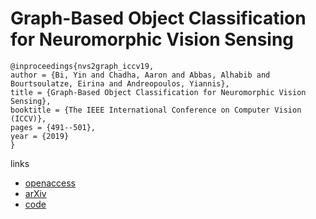 # Graph-Based Object Classification for Neuromorphic Vision Sensing

```
@inproceedings{nvs2graph_iccv19,
author = {Bi, Yin and Chadha, Aaron and Abbas, Alhabib and Bourtsoulatze, Eirina and Andreopoulos, Yiannis},
title = {Graph-Based Object Classification for Neuromorphic Vision Sensing},
booktitle = {The IEEE International Conference on Computer Vision (ICCV)},
pages = {491--501},
year = {2019}
}
```

links
- [openaccess](http://openaccess.thecvf.com/content_ICCV_2019/html/Bi_Graph-Based_Object_Classification_for_Neuromorphic_Vision_Sensing_ICCV_2019_paper.html)
- [arXiv](https://arxiv.org/abs/1908.06648)
- [code](https://github.com/PIX2NVS/NVS2Graph)
